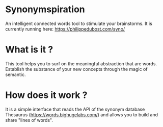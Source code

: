 # Synonymspiration
An intelligent connected words tool to stimulate your brainstorms.
It is currently running here: https://philippedubost.com/syno/

# What is it ?
This tool helps you to surf on the meaningful abstraction that are words. 
Establish the substance of your new concepts through the magic of semantic.

# How does it work ?
It is a simple interface that reads the API of the synonym database Thesaurus (https://words.bighugelabs.com/) and allows you to build and share "lines of words".






